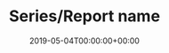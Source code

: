 ---
title: 'Series/Report name'
field: 'dcterms.isPartOf'
slug: 'dcterms-isPartOf'
description: 'A related resource in which the described resource is physically or logically included.'
required: False
date: '2019-05-04T00:00:00+00:00'
---